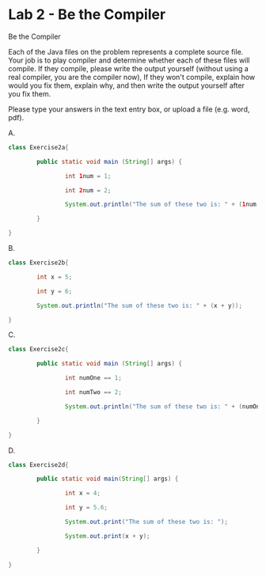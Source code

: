 # Lab 2 - Be the Compiler


Be the Compiler

Each of the Java files on the problem represents a complete source file. Your job is to play compiler and determine whether each of these files will compile. If they compile, please write the output yourself (without using a real compiler, you are the compiler now), If they won't compile, explain how would you fix them, explain why, and then write the output yourself after you fix them.

Please type your answers in the text entry box, or upload a file (e.g. word, pdf).

A.
```java
class Exercise2a{

        public static void main (String[] args) {

                int 1num = 1;

                int 2num = 2;

                System.out.println("The sum of these two is: " + (1num + 2num));

        }

}
```

B.
```JAVA
class Exercise2b{

        int x = 5;

        int y = 6;

        System.out.println("The sum of these two is: " + (x + y));

}
```

 

C.
```JAVA
class Exercise2c{

        public static void main (String[] args) {

                int numOne == 1;

                int numTwo == 2;

                System.out.println("The sum of these two is: " + (numOne + numTwo));

        }

}
```

 

D.
```JAVA
class Exercise2d{

        public static void main(String[] args) {

                int x = 4;

                int y = 5.6;

                System.out.print("The sum of these two is: ");

                System.out.print(x + y);

        }

}
```